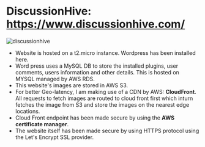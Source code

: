 # DiscussionHive: https://www.discussionhive.com/

![discussionhive](https://user-images.githubusercontent.com/6800366/41781477-4a02c790-7655-11e8-9ebc-511321771298.PNG)

* Website is hosted on a t2.micro instance. Wordpress has been installed here.
* Word press uses a MySQL DB to store the installed plugins, user comments, users information and other details. This is hosted on MYSQL managed by AWS RDS.
* This website's images are stored in AWS S3.
* For better Geo-latency, I am making use of a CDN by AWS: **CloudFront**. All requests to fetch images are routed to cloud front first which inturn fetches the image from S3 and store the images on the nearest edge locations.
* Cloud Front endpoint has been made secure by using the **AWS certificate manager**.
* The website itself has been made secure by using HTTPS protocol using the Let's Encrypt SSL provider.
